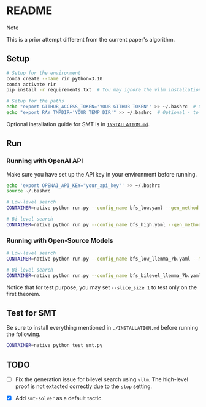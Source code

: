 # README

> [!NOTE]
> This is a prior attempt different from the current paper's algorithm.

<!-- > [!NOTE]
> The current version is still in testing. A tested version is in the [raptors](https://github.com/ZIYU-DEEP/bilevel-reasoner/tree/raptors) branch, where we have the benchmark results with Llemma-7b on `bfs_low` and `bfs_low_with_raw_high` methods. The latter is very much underperforming (23 out of 244 problems), likely due to the fact that the raw informal proof is unstructured and the model capacity is bad. A proof of concept colab with GPT-4 can be found at [![Colab](https://colab.research.google.com/assets/colab-badge.svg)](https://colab.research.google.com/drive/1BI3u6NwVtefTpWzQNj-OwPf6C3ONuPFn?usp=sharing). -->

## Setup

```bash
# Setup for the environment
conda create --name rir python=3.10
conda activate rir
pip install -r requirements.txt  # You may ignore the vllm installation if you do not have cuda

# Setup for the paths 
echo "export GITHUB_ACCESS_TOKEN='YOUR GITHUB TOKEN'" >> ~/.bashrc  # Optional - to avoid rate limit issues when setting up the dojo
echo "export RAY_TMPDIR='YOUR TEMP DIR'" >> ~/.bashrc  # Optional - to avoid ray init issues
```

Optional installation guide for SMT is in [`INSTALLATION.md`](https://github.com/ZIYU-DEEP/bilevel-reasoner/blob/main/INSTALLATION.md).

## Run

### Running with OpenAI API

Make sure you have set up the API key in your environment before running.

```bash
echo 'export OPENAI_API_KEY="your_api_key"' >> ~/.bashrc
source ~/.bashrc
```

```bash
# Low-level search
CONTAINER=native python run.py --config_name bfs_low.yaml --gen_method openai --model_name gpt-4-0125-preview

# Bi-level search
CONTAINER=native python run.py --config_name bfs_high.yaml --gen_method openai --model_name gpt-4-0125-preview
```

### Running with Open-Source Models

```bash
# Low-level search
CONTAINER=native python run.py --config_name bfs_low_llemma_7b.yaml --model_name open-web-math/llemma_7b

# Bi-level search
CONTAINER=native python run.py --config_name bfs_bilevel_llemma_7b.yaml --model_name open-web-math/llemma_7b
```

Notice that for test purpose, you may set `--slice_size 1` to test only on the first theorem.

## Test for SMT
Be sure to install everything mentioned in `./INSTALLATION.md` before running the following.
```bash
CONTAINER=native python test_smt.py
```

## TODO
- [ ] Fix the generation issue for bilevel search using `vllm`. The high-level proof is not extacted correctly due to the `stop` setting.
- [x] Add `smt-solver` as a default tactic.

